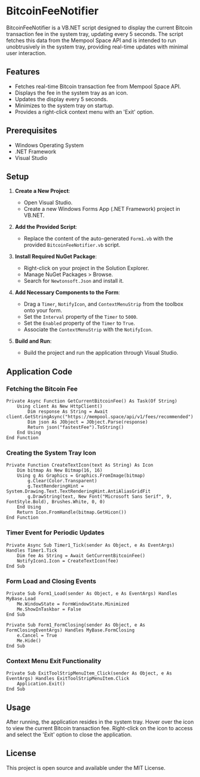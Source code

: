 
# BitcoinFeeNotifier

BitcoinFeeNotifier is a VB.NET script designed to display the current Bitcoin transaction fee in the system tray, updating every 5 seconds. The script fetches this data from the Mempool Space API and is intended to run unobtrusively in the system tray, providing real-time updates with minimal user interaction.

## Features

- Fetches real-time Bitcoin transaction fee from Mempool Space API.
- Displays the fee in the system tray as an icon.
- Updates the display every 5 seconds.
- Minimizes to the system tray on startup.
- Provides a right-click context menu with an 'Exit' option.

## Prerequisites

- Windows Operating System
- .NET Framework 
- Visual Studio 

## Setup

1. **Create a New Project**:
   - Open Visual Studio.
   - Create a new Windows Forms App (.NET Framework) project in VB.NET.

2. **Add the Provided Script**:
   - Replace the content of the auto-generated `Form1.vb` with the provided `BitcoinFeeNotifier.vb` script.

3. **Install Required NuGet Package**:
   - Right-click on your project in the Solution Explorer.
   - Manage NuGet Packages > Browse.
   - Search for `Newtonsoft.Json` and install it.

4. **Add Necessary Components to the Form**:
   - Drag a `Timer`, `NotifyIcon`, and `ContextMenuStrip` from the toolbox onto your form.
   - Set the `Interval` property of the `Timer` to `5000`.
   - Set the `Enabled` property of the `Timer` to `True`.
   - Associate the `ContextMenuStrip` with the `NotifyIcon`.

5. **Build and Run**:
   - Build the project and run the application through Visual Studio.

## Application Code

### Fetching the Bitcoin Fee

```vb.net
Private Async Function GetCurrentBitcoinFee() As Task(Of String)
    Using client As New HttpClient()
        Dim response As String = Await client.GetStringAsync("https://mempool.space/api/v1/fees/recommended")
        Dim json As JObject = JObject.Parse(response)
        Return json("fastestFee").ToString()
    End Using
End Function
```

### Creating the System Tray Icon

```vb.net
Private Function CreateTextIcon(text As String) As Icon
    Dim bitmap As New Bitmap(16, 16)
    Using g As Graphics = Graphics.FromImage(bitmap)
        g.Clear(Color.Transparent)
        g.TextRenderingHint = System.Drawing.Text.TextRenderingHint.AntiAliasGridFit
        g.DrawString(text, New Font("Microsoft Sans Serif", 9, FontStyle.Bold), Brushes.White, 0, 0)
    End Using
    Return Icon.FromHandle(bitmap.GetHicon())
End Function
```

### Timer Event for Periodic Updates

```vb.net
Private Async Sub Timer1_Tick(sender As Object, e As EventArgs) Handles Timer1.Tick
    Dim fee As String = Await GetCurrentBitcoinFee()
    NotifyIcon1.Icon = CreateTextIcon(fee)
End Sub
```

### Form Load and Closing Events

```vb.net
Private Sub Form1_Load(sender As Object, e As EventArgs) Handles MyBase.Load
    Me.WindowState = FormWindowState.Minimized
    Me.ShowInTaskbar = False
End Sub

Private Sub Form1_FormClosing(sender As Object, e As FormClosingEventArgs) Handles MyBase.FormClosing
    e.Cancel = True
    Me.Hide()
End Sub
```

### Context Menu Exit Functionality

```vb.net
Private Sub ExitToolStripMenuItem_Click(sender As Object, e As EventArgs) Handles ExitToolStripMenuItem.Click
    Application.Exit()
End Sub
```

## Usage

After running, the application resides in the system tray. Hover over the icon to view the current Bitcoin transaction fee. Right-click on the icon to access and select the 'Exit' option to close the application.


## License

This project is open source and available under the MIT License.
